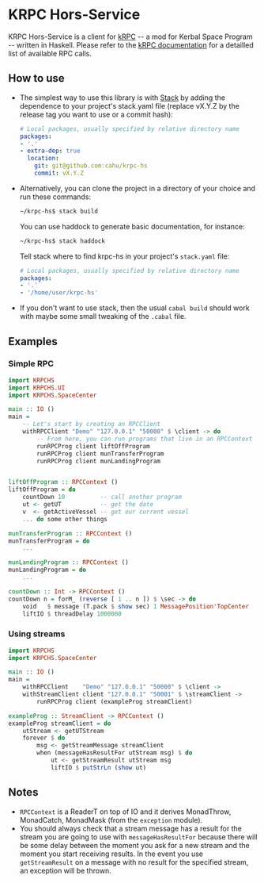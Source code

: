 # KRPC Hors-Service

KRPC Hors-Service is a client for [kRPC] -- a mod for Kerbal Space Program --
written in Haskell. Please refer to the [kRPC documentation] for a detailled
list of available RPC calls.

[kRPC]: https://github.com/krpc/krpc
[kRPC documentation]: http://krpc.github.io/krpc/index.html

## How to use

*   The simplest way to use this library is with
	[Stack](http://docs.haskellstack.org) by adding the dependence to your
	project's stack.yaml file (replace vX.Y.Z by the release tag you want to use or
	a commit hash):

	```yaml
	# Local packages, usually specified by relative directory name
	packages:
	- '.'
	- extra-dep: true
	  location:
	    git: git@github.com:cahu/krpc-hs
	    commit: vX.Y.Z
	```

*   Alternatively, you can clone the project in a directory of your choice and run
	these commands:
	``` bash
	~/krpc-hs$ stack build
	```
	You can use haddock to generate basic documentation, for instance:
	```bash
	~/krpc-hs$ stack haddock
	```
	Tell stack where to find krpc-hs in your project's `stack.yaml` file:
	```yaml
	# Local packages, usually specified by relative directory name
	packages:
	- '.'
	- '/home/user/krpc-hs'
	```

*   If you don't want to use stack, then the usual `cabal build` should work
	with maybe some small tweaking of the `.cabal` file.


## Examples

### Simple RPC

```haskell
import KRPCHS
import KRPCHS.UI
import KRPCHS.SpaceCenter

main :: IO ()
main =
    -- Let's start by creating an RPCClient
    withRPCClient "Demo" "127.0.0.1" "50000" $ \client -> do
        -- From here, you can run programs that live in an RPCContext
        runRPCProg client liftOffProgram
        runRPCProg client munTransferProgram
        runRPCProg client munLandingProgram


liftOffProgram :: RPCContext ()
liftOffProgram = do
	countDown 10          -- call another program
    ut <- getUT           -- get the date
    v  <- getActiveVessel -- get our current vessel
    ... do some other things

munTransferProgram :: RPCContext ()
munTransferProgram = do
    ...

munLandingProgram :: RPCContext ()
munLandingProgram = do
    ...

countDown :: Int -> RPCContext ()
countDown n = forM_ (reverse [ 1 .. n ]) $ \sec -> do
    void   $ message (T.pack $ show sec) 1 MessagePosition'TopCenter
    liftIO $ threadDelay 1000000
```


### Using streams

```haskell
import KRPCHS
import KRPCHS.SpaceCenter

main :: IO ()
main =
    withRPCClient    "Demo" "127.0.0.1" "50000" $ \client ->
    withStreamClient client "127.0.0.1" "50001" $ \streamClient ->
        runRPCProg client (exampleProg streamClient)

exampleProg :: StreamClient -> RPCContext ()
exampleProg streamClient = do
    utStream <- getUTStream
    forever $ do
        msg <- getStreamMessage streamClient
        when (messageHasResultFor utStream msg) $ do
            ut <- getStreamResult utStream msg
            liftIO $ putStrLn (show ut)
```


## Notes

* `RPCContext` is a ReaderT on top of IO and it derives MonadThrow, MonadCatch,
  MonadMask (from the `exception` module).
* You should always check that a stream message has a result for the stream you
  are going to use with `messageHasResultFor` because there will be some delay
  between the moment you ask for a new stream and the moment you start
  receiving results. In the event you use `getStreamResult` on a message with
  no result for the specified stream, an exception will be thrown.
